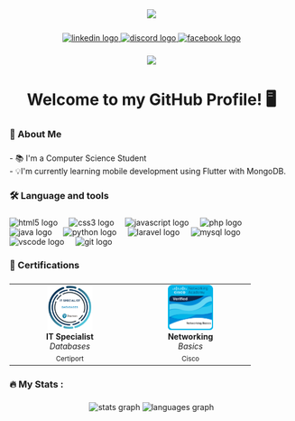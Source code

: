 <div align="center">
  <img height="150" src="https://media0.giphy.com/media/v1.Y2lkPTc5MGI3NjExM29jN29zMHd1bzVzb3VudzYxNHJsb3hwaHgybHNuZm9mYTBtb3JmMSZlcD12MV9pbnRlcm5hbF9naWZfYnlfaWQmY3Q9Zw/qgQUggAC3Pfv687qPC/giphy.gif"  />
</div>

###

<div align="center">
  <a href="https://www.linkedin.com/in/lance-romero-7a2a13364/" target="_blank">
    <img src="https://img.shields.io/static/v1?message=LinkedIn&logo=linkedin&label=&color=0077B5&logoColor=white&labelColor=&style=for-the-badge" height="25" alt="linkedin logo"  />
  </a>
  <a href="https://www.discordapp.com/users/393291159998562304" target="_blank">
    <img src="https://img.shields.io/static/v1?message=Discord&logo=discord&label=&color=7289DA&logoColor=white&labelColor=&style=for-the-badge" height="25" alt="discord logo"  />
  </a>
  <a href="https://www.facebook.com/lance.romero.98" target="_blank">
    <img src="https://img.shields.io/static/v1?message=Facebook&logo=facebook&label=&color=1877F2&logoColor=white&labelColor=&style=for-the-badge" height="25" alt="facebook logo"  />
  </a>
</div>

###

<div align="center">
  <img src="https://visitor-badge.laobi.icu/badge?page_id=lance-romero.lance-romero&"  />
</div>

###

<h1 align="center">Welcome to my GitHub Profile! 🖥️</h1>

###

<h3 align="left">👤  About Me</h3>

###

<p align="left">- 📚 I'm a Computer Science Student<br>- 💡I'm currently learning mobile development using Flutter with MongoDB.</p>

###

<h3 align="left">🛠 Language and tools</h3>

###

<div align="left">
  <img src="https://cdn.jsdelivr.net/gh/devicons/devicon/icons/html5/html5-original.svg" height="40" alt="html5 logo"  />
  <img width="12" />
  <img src="https://cdn.jsdelivr.net/gh/devicons/devicon/icons/css3/css3-original.svg" height="40" alt="css3 logo"  />
  <img width="12" />
  <img src="https://cdn.jsdelivr.net/gh/devicons/devicon/icons/javascript/javascript-original.svg" height="40" alt="javascript logo"  />
  <img width="12" />
  <img src="https://cdn.jsdelivr.net/gh/devicons/devicon/icons/php/php-original.svg" height="40" alt="php logo"  />
  <img width="12" />
  <img src="https://cdn.jsdelivr.net/gh/devicons/devicon/icons/java/java-original.svg" height="40" alt="java logo"  />
  <img width="12" />
  <img src="https://cdn.jsdelivr.net/gh/devicons/devicon/icons/python/python-original.svg" height="40" alt="python logo"  />
  <img width="12" />
  <img src="https://cdn.jsdelivr.net/gh/devicons/devicon/icons/laravel/laravel-original.svg" height="40" alt="laravel logo"  />
  <img width="12" />
  <img src="https://cdn.jsdelivr.net/gh/devicons/devicon/icons/mysql/mysql-original.svg" height="40" alt="mysql logo"  />
  <img width="12" />
  <img src="https://cdn.jsdelivr.net/gh/devicons/devicon/icons/vscode/vscode-original.svg" height="40" alt="vscode logo"  />
  <img width="12" />
  <img src="https://cdn.jsdelivr.net/gh/devicons/devicon/icons/git/git-original.svg" height="40" alt="git logo"  />
</div>

###

<h3 align="left">📄 Certifications</h3>

###
<table>
  <tr>
    <td align="center" width="200">
      <a href="https://www.credly.com/badges/8353c0c2-6704-424c-99f0-e7f90779f347/public_url" target="_blank">
        <img src="it-specialist-databases.png" alt="IT Specialist - Databases" width="80"/>
      </a>
      <br/>
      <strong>IT Specialist</strong>
      <br/>
      <em>Databases</em>
      <br/>
      <sub>Certiport</sub>
    </td>
    <td align="center" width="200">
      <a href="https://www.credly.com/badges/4bb222bc-9a66-4dc6-ae06-70f34bd3372d/public_url" target="_blank">
        <img src="networking-basics.png" alt="Networking Basics" width="80"/>
      </a>
      <br/>
      <strong>Networking</strong>
      <br/>
      <em>Basics</em>
      <br/>
      <sub>Cisco</sub>
    </td>
  </tr>
</table>

###

<h3 align="left">🔥   My Stats :</h3>

###

<div align="center">
  <img src="https://github-readme-stats.vercel.app/api?username=LanceRomero&hide_title=false&hide_rank=false&show_icons=true&include_all_commits=true&count_private=true&disable_animations=false&theme=codeSTACKr&locale=en&hide_border=false&order=1" height="150" alt="stats graph"  />
  <img src="https://github-readme-stats.vercel.app/api/top-langs?username=LanceRomero&locale=en&hide_title=false&layout=compact&card_width=320&langs_count=5&theme=codeSTACKr&hide_border=false&order=2" height="150" alt="languages graph"  />
</div>

###

